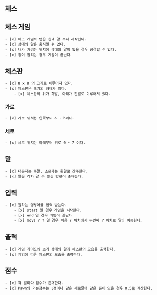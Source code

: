 ## 체스

## 체스 게임

    - [x] 체스 게임의 턴은 흰색 말 부터 시작한다.
    - [x] 상대의 말은 움직일 수 없다.
    - [x] 내가 가려는 위치에 상대의 말이 있을 경우 공격할 수 있다.
    - [x] 킹이 잡히는 경우 게임이 끝난다.

## 체스판

    - [x] 8 x 8 의 크기로 이루어져 있다.
    - [x] 체스판은 초기의 형태가 있다.
        - [x] 체스판의 위가 흑말, 아래가 흰말로 이루어져 있다.

### 가로

    - [x] 가로 위치는 왼쪽부터 a ~ h이다.

### 세로

    - [x] 세로 위치는 아래부터 위로 0 ~ 7 이다.

## 말

    - [x] 대문자는 흑말, 소문자는 흰말로 간주한다.
    - [x] 말은 각자 갈 수 있는 방향이 존재한다.

## 입력

    - [x] 원하는 명령어를 입력 받는다.
        - [x] start 일 경우 게임을 시작한다.
        - [x] end 일 경우 게임이 끝난다
        - [x] move ? ? 일 경우 처음 ? 위치에서 두번째 ? 위치로 말이 이동한다. 

## 출력

    - [x] 게임 가이드와 초기 상태의 말과 체스판의 모습을 출력한다.
    - [x] 게임에 따른 체스판의 모습을 출력한다.

## 점수

    - [x] 각 말마다 점수가 존재한다.
    - [x] Pawn의 기본점수는 1점이나 같은 세로줄에 같은 폰이 있을 경우 0.5로 계산한다.
